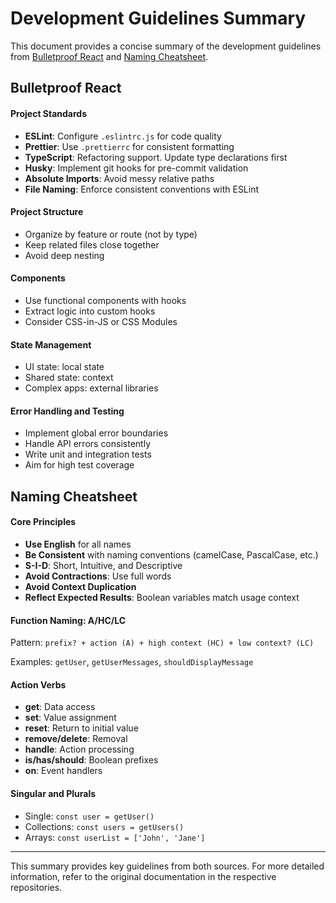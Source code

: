 <!-- MAX_TOKENS: 2000 -->
# Development Guidelines Summary

This document provides a concise summary of the development guidelines from [Bulletproof React](https://github.com/alan2207/bulletproof-react) and [Naming Cheatsheet](https://github.com/kettanaito/naming-cheatsheet).

## Bulletproof React

#### Project Standards

- **ESLint**: Configure `.eslintrc.js` for code quality
- **Prettier**: Use `.prettierrc` for consistent formatting
- **TypeScript**: Refactoring support. Update type declarations first
- **Husky**: Implement git hooks for pre-commit validation
- **Absolute Imports**: Avoid messy relative paths
- **File Naming**: Enforce consistent conventions with ESLint

#### Project Structure

- Organize by feature or route (not by type)
- Keep related files close together
- Avoid deep nesting

#### Components

- Use functional components with hooks
- Extract logic into custom hooks
- Consider CSS-in-JS or CSS Modules

#### State Management

- UI state: local state
- Shared state: context
- Complex apps: external libraries

#### Error Handling and Testing

- Implement global error boundaries
- Handle API errors consistently
- Write unit and integration tests
- Aim for high test coverage



## Naming Cheatsheet

#### Core Principles

- **Use English** for all names
- **Be Consistent** with naming conventions (camelCase, PascalCase, etc.)
- **S-I-D**: Short, Intuitive, and Descriptive
- **Avoid Contractions**: Use full words
- **Avoid Context Duplication**
- **Reflect Expected Results**: Boolean variables match usage context

#### Function Naming: A/HC/LC

Pattern: `prefix? + action (A) + high context (HC) + low context? (LC)`

Examples: `getUser`, `getUserMessages`, `shouldDisplayMessage`

#### Action Verbs

- **get**: Data access
- **set**: Value assignment
- **reset**: Return to initial value
- **remove/delete**: Removal
- **handle**: Action processing
- **is/has/should**: Boolean prefixes
- **on**: Event handlers

#### Singular and Plurals

- Single: `const user = getUser()`
- Collections: `const users = getUsers()`
- Arrays: `const userList = ['John', 'Jane']`

---

This summary provides key guidelines from both sources. For more detailed information, refer to the original documentation in the respective repositories.
